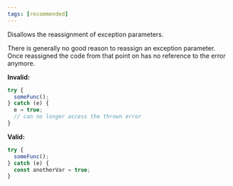 ```yaml
---
tags: [recommended]
---
```


Disallows the reassignment of exception parameters.

There is generally no good reason to reassign an exception parameter. Once
reassigned the code from that point on has no reference to the error anymore.

**Invalid:**

```typescript
try {
  someFunc();
} catch (e) {
  e = true;
  // can no longer access the thrown error
}
```

**Valid:**

```typescript
try {
  someFunc();
} catch (e) {
  const anotherVar = true;
}
```
